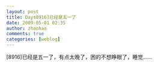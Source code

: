 ```yaml
---
layout: post
title: Days8916]已经是五一了
date: 2009-05-01 02:35
author: zhaohao
comments: true
categories: [weblog]
---
```

[8916]已经是五一了，有点太晚了，困的不想睁眼了，睡觉……
